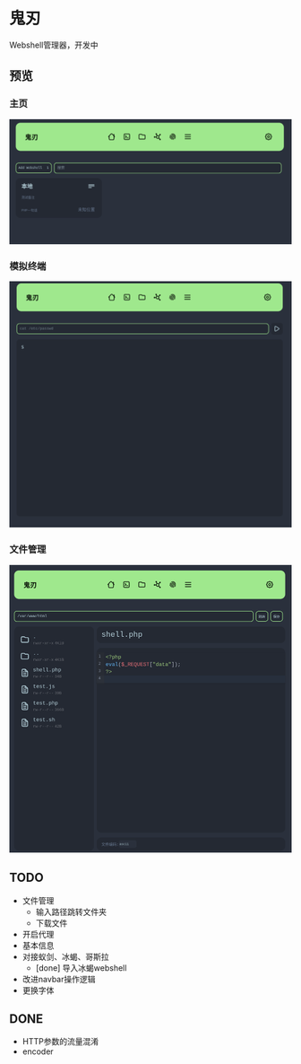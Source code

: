 # 鬼刃

Webshell管理器，开发中

## 预览

### 主页

![preview](assets/preview-homepage.png)

### 模拟终端

![preview](assets/preview-terminal.png)

### 文件管理

![preview](assets/preview-files.png)

## TODO

- 文件管理
  - 输入路径跳转文件夹
  - 下载文件
- 开启代理
- 基本信息
- 对接蚁剑、冰蝎、哥斯拉
  - [done] 导入冰蝎webshell
- 改进navbar操作逻辑
- 更换字体

## DONE

- HTTP参数的流量混淆
- encoder